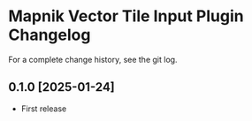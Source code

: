 # Mapnik Vector Tile Input Plugin Changelog

For a complete change history, see the git log.

## 0.1.0 [2025-01-24]

* First release
